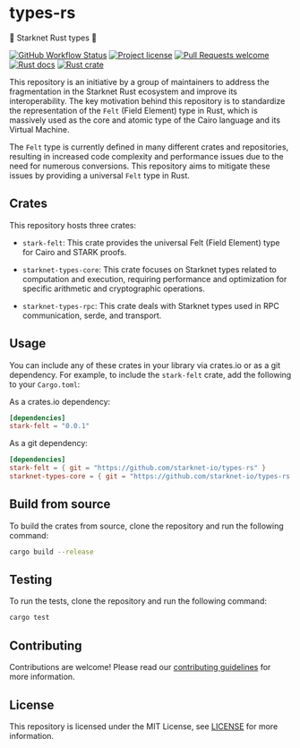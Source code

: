 # types-rs

 🐺  Starknet Rust types 🦀

 [![GitHub Workflow Status](https://github.com/starknet-io/types-rs/actions/workflows/test.yml/badge.svg)](https://github.com/starknet-io/types-rs/actions/workflows/test.yml)
[![Project license](https://img.shields.io/github/license/starknet-io/types-rs.svg?style=flat-square)](LICENSE)
[![Pull Requests welcome](https://img.shields.io/badge/PRs-welcome-ff69b4.svg?style=flat-square)](https://github.com/starknet-io/types-rs/issues?q=is%3Aissue+is%3Aopen+label%3A%22help+wanted%22)
[![Rust docs](https://docs.rs/stark-felt/badge.svg)](https://docs.rs/stark-felt)
[![Rust crate](https://img.shields.io/crates/v/stark-felt.svg)](https://crates.io/crates/stark-felt)

This repository is an initiative by a group of maintainers to address the fragmentation in the Starknet Rust ecosystem and improve its interoperability. The key motivation behind this repository is to standardize the representation of the `Felt` (Field Element) type in Rust, which is massively used as the core and atomic type of the Cairo language and its Virtual Machine.

The `Felt` type is currently defined in many different crates and repositories, resulting in increased code complexity and performance issues due to the need for numerous conversions. This repository aims to mitigate these issues by providing a universal `Felt` type in Rust.

## Crates

This repository hosts three crates:

- `stark-felt`: This crate provides the universal Felt (Field Element) type for Cairo and STARK proofs.

- `starknet-types-core`: This crate focuses on Starknet types related to computation and execution, requiring performance and optimization for specific arithmetic and cryptographic operations.

- `starknet-types-rpc`: This crate deals with Starknet types used in RPC communication, serde, and transport.

## Usage

You can include any of these crates in your library via crates.io or as a git dependency. For example, to include the `stark-felt` crate, add the following to your `Cargo.toml`:

As a crates.io dependency:

```toml
[dependencies]
stark-felt = "0.0.1"
```

As a git dependency:

```toml
[dependencies]
stark-felt = { git = "https://github.com/starknet-io/types-rs" }
starknet-types-core = { git = "https://github.com/starknet-io/types-rs.git", version = "0.0.1", default-features = false, features = ["serde"] }
```

## Build from source

To build the crates from source, clone the repository and run the following command:

```bash
cargo build --release
```

## Testing

To run the tests, clone the repository and run the following command:

```bash
cargo test
```

## Contributing

Contributions are welcome! Please read our [contributing guidelines](CONTRIBUTING.md) for more information.

## License

This repository is licensed under the MIT License, see [LICENSE](LICENSE) for more information.

